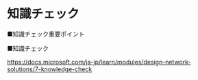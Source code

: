 # 知識チェック


■知識チェック重要ポイント



■知識チェック

https://docs.microsoft.com/ja-jp/learn/modules/design-network-solutions/7-knowledge-check

